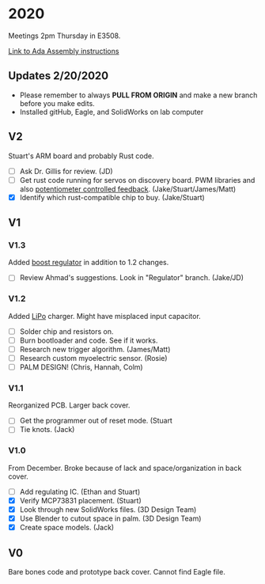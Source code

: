 # 2020
Meetings 2pm Thursday in E3508.

[Link to Ada Assembly instructions](https://openbionicslabs.com/obtutorials/ada-v1-assembly)

## Updates 2/20/2020
- Please remember to always **PULL FROM ORIGIN** and make a new branch before you make edits.
- Installed gitHub, Eagle, and SolidWorks on lab computer

## V2
Stuart's ARM board and probably Rust code.
- [ ] Ask Dr. Gillis for review. (JD)
- [ ] Get rust code running for servos on discovery board. PWM libraries and also [potentiometer controlled feedback](https://www.actuonix.com/Actuonix-PQ-12-P-Linear-Actuator-p/pq12-p.htm). (Jake/Stuart/James/Matt)
- [x] Identify which rust-compatible chip to buy. (Jake/Stuart)
## V1
### V1.3 

Added [boost regulator](http://ww1.microchip.com/downloads/en/DeviceDoc/20005572A.pdf) in addition to 1.2 changes.  
- [ ] Review Ahmad's suggestions. Look in "Regulator" branch. (Jake/JD)
### V1.2
Added [LiPo](https://cdn.sparkfun.com/assets/learn_tutorials/6/9/5/MCP738312.pdf) charger. Might have misplaced input capacitor. 

- [ ] Solder chip and resistors on.
- [ ] Burn bootloader and code. See if it works.
- [ ] Research new trigger algorithm. (James/Matt)
- [ ] Research custom myoelectric sensor. (Rosie)
- [ ] PALM DESIGN! (Chris, Hannah, Colm)
### V1.1
Reorganized PCB. Larger back cover.

- [ ] Get the programmer out of reset mode. (Stuart
- [ ] Tie knots. (Jack)
### V1.0
From December. Broke because of lack and space/organization in back cover.

- [ ] Add regulating IC. (Ethan and Stuart)
- [x] Verify MCP73831 placement. (Stuart)
- [x] Look through new SolidWorks files. (3D Design Team)
- [x] Use Blender to cutout space in palm. (3D Design Team)
- [x] Create space models. (Jack)
## V0
Bare bones code and prototype back cover. Cannot find Eagle file. 
